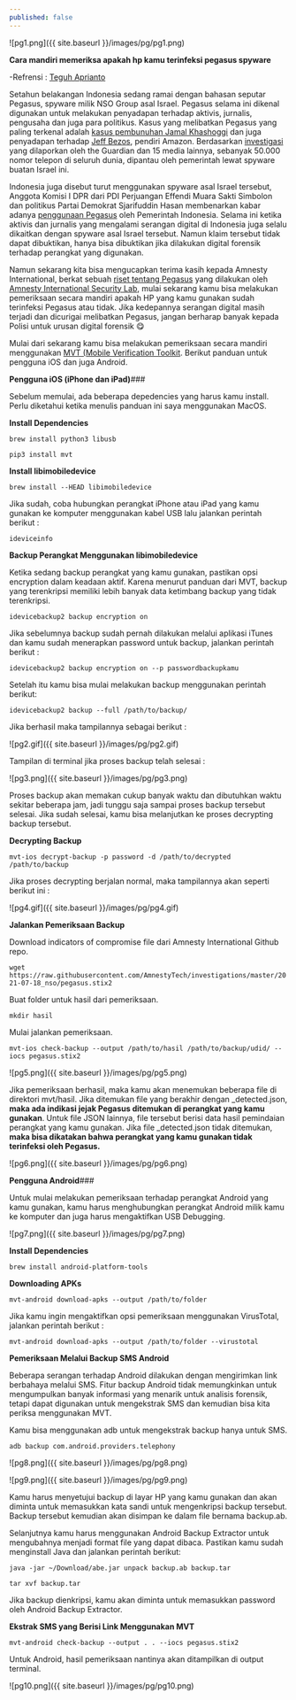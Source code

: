 ```yaml
---
published: false
---
```

![pg1.png]({{ site.baseurl }}/images/pg/pg1.png)

**Cara mandiri memeriksa apakah hp kamu terinfeksi pegasus spyware**

-Refrensi : [Teguh Aprianto](https://tegoh.co)

Setahun belakangan Indonesia sedang ramai dengan bahasan seputar Pegasus, spyware milik NSO Group asal Israel. Pegasus selama ini dikenal digunakan untuk melakukan penyadapan terhadap aktivis, jurnalis, pengusaha dan juga para politikus. Kasus yang melibatkan Pegasus yang paling terkenal adalah [kasus pembunuhan Jamal Khashoggi](https://www.theguardian.com/world/2021/jul/18/nso-spyware-used-to-target-family-of-jamal-khashoggi-leaked-data-shows-saudis-pegasus) dan juga penyadapan terhadap [Jeff Bezos](https://www.vice.com/en/article/v74v34/saudi-arabia-hacked-jeff-bezos-phone-technical-report), pendiri Amazon. Berdasarkan [investigasi](https://www.theguardian.com/world/2021/jul/18/revealed-leak-uncovers-global-abuse-of-cyber-surveillance-weapon-nso-group-pegasus) yang dilaporkan oleh the Guardian dan 15 media lainnya, sebanyak 50.000 nomor telepon di seluruh dunia, dipantau oleh pemerintah lewat spyware buatan Israel ini.

Indonesia juga disebut turut menggunakan spyware asal Israel tersebut, Anggota Komisi I DPR dari PDI Perjuangan Effendi Muara Sakti Simbolon dan politikus Partai Demokrat Sjarifuddin Hasan membenarkan kabar adanya [penggunaan Pegasus](https://nasional.tempo.co/read/1358995/akun-aktivis-diretas-indonesia-disebut-punya-pegasus-dari-israel) oleh Pemerintah Indonesia. Selama ini ketika aktivis dan jurnalis yang mengalami serangan digital di Indonesia juga selalu dikaitkan dengan spyware asal Israel tersebut. Namun klaim tersebut tidak dapat dibuktikan, hanya bisa dibuktikan jika dilakukan digital forensik terhadap perangkat yang digunakan.

Namun sekarang kita bisa mengucapkan terima kasih kepada Amnesty International, berkat sebuah [riset tentang Pegasus](https://www.amnesty.org/en/latest/research/2021/07/forensic-methodology-report-how-to-catch-nso-groups-pegasus/) yang dilakukan oleh [Amnesty International Security Lab](https://www.amnesty.org/en/tech/), mulai sekarang kamu bisa melakukan pemeriksaan secara mandiri apakah HP yang kamu gunakan sudah terinfeksi Pegasus atau tidak. Jika kedepannya serangan digital masih terjadi dan dicurigai melibatkan Pegasus, jangan berharap banyak kepada Polisi untuk urusan digital forensik 😋

Mulai dari sekarang kamu bisa melakukan pemeriksaan secara mandiri menggunakan [MVT (Mobile Verification Toolkit](https://github.com/mvt-project/mvt). Berikut panduan untuk pengguna iOS dan juga Android.

**Pengguna iOS (iPhone dan iPad)**###

Sebelum memulai, ada beberapa depedencies yang harus kamu install. Perlu diketahui ketika menulis panduan ini saya menggunakan MacOS.

**Install Dependencies**

```brew install python3 libusb```

```pip3 install mvt```

**Install libimobiledevice**

```brew install --HEAD libimobiledevice```

Jika sudah, coba hubungkan perangkat iPhone atau iPad yang kamu gunakan ke komputer menggunakan kabel USB lalu jalankan perintah berikut :

```ideviceinfo```

**Backup Perangkat Menggunakan libimobiledevice**

Ketika sedang backup perangkat yang kamu gunakan, pastikan opsi encryption dalam keadaan aktif. Karena menurut panduan dari MVT, backup yang terenkripsi memiliki lebih banyak data ketimbang backup yang tidak terenkripsi.

```idevicebackup2 backup encryption on```

Jika sebelumnya backup sudah pernah dilakukan melalui aplikasi iTunes dan kamu sudah menerapkan password untuk backup, jalankan perintah berikut :

```idevicebackup2 backup encryption on --p passwordbackupkamu```

Setelah itu kamu bisa mulai melakukan backup menggunakan perintah berikut:

```idevicebackup2 backup --full /path/to/backup/```

Jika berhasil maka tampilannya sebagai berikut :

![pg2.gif]({{ site.baseurl }}/images/pg/pg2.gif)

Tampilan di terminal jika proses backup telah selesai :

![pg3.png]({{ site.baseurl }}/images/pg/pg3.png)

Proses backup akan memakan cukup banyak waktu dan dibutuhkan waktu sekitar beberapa jam, jadi tunggu saja sampai proses backup tersebut selesai. Jika sudah selesai, kamu bisa melanjutkan ke proses decrypting backup tersebut.

**Decrypting Backup**

```mvt-ios decrypt-backup -p password -d /path/to/decrypted /path/to/backup```

Jika proses decrypting berjalan normal, maka tampilannya akan seperti berikut ini :

![pg4.gif]({{ site.baseurl }}/images/pg/pg4.gif)

**Jalankan Pemeriksaan Backup**

Download indicators of compromise file dari Amnesty International Github repo.

```wget https://raw.githubusercontent.com/AmnestyTech/investigations/master/2021-07-18_nso/pegasus.stix2```

Buat folder untuk hasil dari pemeriksaan.

```mkdir hasil```

Mulai jalankan pemeriksaan.

```mvt-ios check-backup --output /path/to/hasil /path/to/backup/udid/ --iocs pegasus.stix2```

![pg5.png]({{ site.baseurl }}/images/pg/pg5.png)

Jika pemeriksaan berhasil, maka kamu akan menemukan beberapa file di direktori mvt/hasil. Jika ditemukan file yang berakhir dengan _detected.json, **maka ada indikasi jejak Pegasus ditemukan di perangkat yang kamu gunakan**. Untuk file JSON lainnya, file tersebut berisi data hasil pemindaian perangkat yang kamu gunakan. Jika file _detected.json tidak ditemukan, **maka bisa dikatakan bahwa perangkat yang kamu gunakan tidak terinfeksi oleh Pegasus.**

![pg6.png]({{ site.baseurl }}/images/pg/pg6.png)

**Pengguna Android**###

Untuk mulai melakukan pemeriksaan terhadap perangkat Android yang kamu gunakan, kamu harus menghubungkan perangkat Android milik kamu ke komputer dan juga harus mengaktifkan USB Debugging.

![pg7.png]({{ site.baseurl }}/images/pg/pg7.png)

**Install Dependencies**

```brew install android-platform-tools```

**Downloading APKs**

```mvt-android download-apks --output /path/to/folder```

Jika kamu ingin mengaktifkan opsi pemeriksaan menggunakan VirusTotal, jalankan perintah berikut :

```mvt-android download-apks --output /path/to/folder --virustotal```

**Pemeriksaan Melalui Backup SMS Android**

Beberapa serangan terhadap Android dilakukan dengan mengirimkan link berbahaya melalui SMS. Fitur backup Android tidak memungkinkan untuk mengumpulkan banyak informasi yang menarik untuk analisis forensik, tetapi dapat digunakan untuk mengekstrak SMS dan kemudian bisa kita periksa menggunakan MVT.

Kamu bisa menggunakan adb untuk mengekstrak backup hanya untuk SMS.

```adb backup com.android.providers.telephony```

![pg8.png]({{ site.baseurl }}/images/pg/pg8.png)

![pg9.png]({{ site.baseurl }}/images/pg/pg9.png)


Kamu harus menyetujui backup di layar HP yang kamu gunakan dan akan diminta untuk memasukkan kata sandi untuk mengenkripsi backup tersebut. Backup tersebut kemudian akan disimpan ke dalam file bernama backup.ab.

Selanjutnya kamu harus menggunakan Android Backup Extractor untuk mengubahnya menjadi format file yang dapat dibaca. Pastikan kamu sudah menginstall Java dan jalankan perintah berikut:

```java -jar ~/Download/abe.jar unpack backup.ab backup.tar```

```tar xvf backup.tar```

Jika backup dienkripsi, kamu akan diminta untuk memasukkan password oleh Android Backup Extractor.

**Ekstrak SMS yang Berisi Link Menggunakan MVT**

```mvt-android check-backup --output . . --iocs pegasus.stix2```

Untuk Android, hasil pemeriksaan nantinya akan ditampilkan di output terminal.

![pg10.png]({{ site.baseurl }}/images/pg/pg10.png)